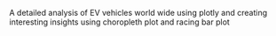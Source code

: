 A detailed analysis of EV vehicles world wide using plotly and creating interesting insights using choropleth plot and racing bar plot
